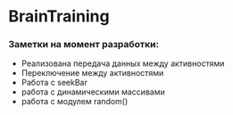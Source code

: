 # BrainTraining

### Заметки на момент разработки:
* Реализована передача данных между активностями
* Переключение между активностями
* Работа с seekBar
* работа с динамическими массивами
* работа с модулем random()
